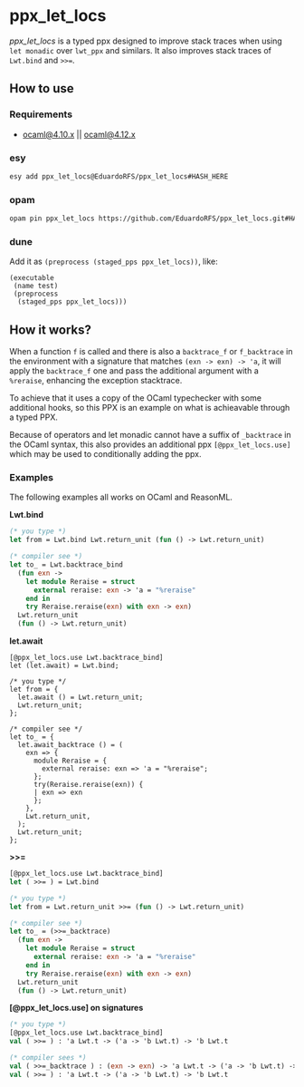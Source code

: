 # ppx_let_locs

_ppx_let_locs_ is a typed ppx designed to improve stack traces when using `let monadic` over `lwt_ppx` and similars. It also improves stack traces of `Lwt.bind` and `>>=`.

## How to use

### Requirements

- ocaml@4.10.x || ocaml@4.12.x

### esy

```sh
esy add ppx_let_locs@EduardoRFS/ppx_let_locs#HASH_HERE
```

### opam

```sh
opam pin ppx_let_locs https://github.com/EduardoRFS/ppx_let_locs.git#HASH_HERE
```

### dune

Add it as `(preprocess (staged_pps ppx_let_locs))`, like:

```dune
(executable
 (name test)
 (preprocess
  (staged_pps ppx_let_locs)))
```

## How it works?

When a function `f` is called and there is also a `backtrace_f` or `f_backtrace` in the environment with a signature that matches `(exn -> exn) -> 'a`, it will apply the `backtrace_f` one and pass the additional argument with a `%reraise`, enhancing the exception stacktrace.

To achieve that it uses a copy of the OCaml typechecker with some additional hooks, so this PPX is an example on what is achieavable through a typed PPX.

Because of operators and let monadic cannot have a suffix of `_backtrace` in the OCaml syntax, this also provides an additional ppx `[@ppx_let_locs.use]` which may be used to conditionally adding the ppx.

### Examples

The following examples all works on OCaml and ReasonML.

**Lwt.bind**

```ocaml
(* you type *)
let from = Lwt.bind Lwt.return_unit (fun () -> Lwt.return_unit)

(* compiler see *)
let to_ = Lwt.backtrace_bind
  (fun exn ->
    let module Reraise = struct
      external reraise: exn -> 'a = "%reraise"
    end in
    try Reraise.reraise(exn) with exn -> exn)
  Lwt.return_unit
  (fun () -> Lwt.return_unit)
```

**let.await**

```reason
[@ppx_let_locs.use Lwt.backtrace_bind]
let (let.await) = Lwt.bind;

/* you type */
let from = {
  let.await () = Lwt.return_unit;
  Lwt.return_unit;
};

/* compiler see */
let to_ = {
  let.await_backtrace () = (
    exn => {
      module Reraise = {
        external reraise: exn => 'a = "%reraise";
      };
      try(Reraise.reraise(exn)) {
      | exn => exn
      };
    },
    Lwt.return_unit,
  );
  Lwt.return_unit;
};
```

**>>=**

```ocaml
[@ppx_let_locs.use Lwt.backtrace_bind]
let ( >>= ) = Lwt.bind

(* you type *)
let from = Lwt.return_unit >>= (fun () -> Lwt.return_unit)

(* compiler see *)
let to_ = (>>=_backtrace)
  (fun exn ->
    let module Reraise = struct
      external reraise: exn -> 'a = "%reraise"
    end in
    try Reraise.reraise(exn) with exn -> exn)
  Lwt.return_unit
  (fun () -> Lwt.return_unit)
```

**[@ppx_let_locs.use] on signatures**

```ocaml
(* you type *)
[@ppx_let_locs.use Lwt.backtrace_bind]
val ( >>= ) : 'a Lwt.t -> ('a -> 'b Lwt.t) -> 'b Lwt.t

(* compiler sees *)
val ( >>=_backtrace ) : (exn -> exn) -> 'a Lwt.t -> ('a -> 'b Lwt.t) -> 'b Lwt.t
val ( >>= ) : 'a Lwt.t -> ('a -> 'b Lwt.t) -> 'b Lwt.t
```
